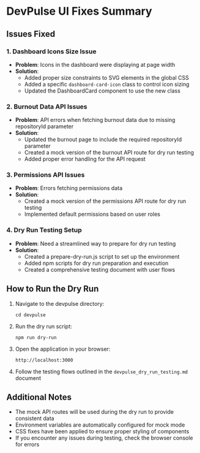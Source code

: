 # DevPulse UI Fixes Summary

## Issues Fixed

### 1. Dashboard Icons Size Issue
- **Problem**: Icons in the dashboard were displaying at page width
- **Solution**: 
  - Added proper size constraints to SVG elements in the global CSS
  - Added a specific `dashboard-card-icon` class to control icon sizing
  - Updated the DashboardCard component to use the new class

### 2. Burnout Data API Issues
- **Problem**: API errors when fetching burnout data due to missing repositoryId parameter
- **Solution**:
  - Updated the burnout page to include the required repositoryId parameter
  - Created a mock version of the burnout API route for dry run testing
  - Added proper error handling for the API request

### 3. Permissions API Issues
- **Problem**: Errors fetching permissions data
- **Solution**:
  - Created a mock version of the permissions API route for dry run testing
  - Implemented default permissions based on user roles

### 4. Dry Run Testing Setup
- **Problem**: Need a streamlined way to prepare for dry run testing
- **Solution**:
  - Created a prepare-dry-run.js script to set up the environment
  - Added npm scripts for dry run preparation and execution
  - Created a comprehensive testing document with user flows

## How to Run the Dry Run

1. Navigate to the devpulse directory:
   ```
   cd devpulse
   ```

2. Run the dry run script:
   ```
   npm run dry-run
   ```

3. Open the application in your browser:
   ```
   http://localhost:3000
   ```

4. Follow the testing flows outlined in the `devpulse_dry_run_testing.md` document

## Additional Notes

- The mock API routes will be used during the dry run to provide consistent data
- Environment variables are automatically configured for mock mode
- CSS fixes have been applied to ensure proper styling of components
- If you encounter any issues during testing, check the browser console for errors